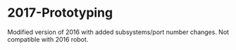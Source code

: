 # 2017-Prototyping
Modified version of 2016 with added subsystems/port number changes. Not compatible with 2016 robot. 
